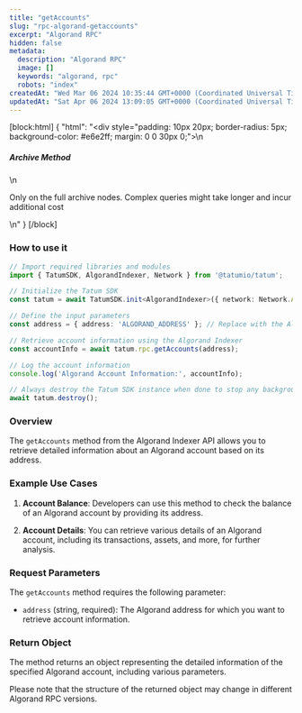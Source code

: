 ```yaml
---
title: "getAccounts"
slug: "rpc-algorand-getaccounts"
excerpt: "Algorand RPC"
hidden: false
metadata: 
  description: "Algorand RPC"
  image: []
  keywords: "algorand, rpc"
  robots: "index"
createdAt: "Wed Mar 06 2024 10:35:44 GMT+0000 (Coordinated Universal Time)"
updatedAt: "Sat Apr 06 2024 13:09:05 GMT+0000 (Coordinated Universal Time)"
---
```

[block:html]
{
  "html": "<div style=\"padding: 10px 20px; border-radius: 5px; background-color: #e6e2ff; margin: 0 0 30px 0;\">\n  <h5>Archive Method</h5>\n  <p>Only on the full archive nodes. Complex queries might take longer and incur additional cost</p>\n</div>"
}
[/block]


### How to use it

```typescript
// Import required libraries and modules
import { TatumSDK, AlgorandIndexer, Network } from '@tatumio/tatum';

// Initialize the Tatum SDK
const tatum = await TatumSDK.init<AlgorandIndexer>({ network: Network.ALGORAND_INDEXER });

// Define the input parameters
const address = { address: 'ALGORAND_ADDRESS' }; // Replace with the Algorand address you want to retrieve account information for.

// Retrieve account information using the Algorand Indexer
const accountInfo = await tatum.rpc.getAccounts(address);

// Log the account information
console.log('Algorand Account Information:', accountInfo);

// Always destroy the Tatum SDK instance when done to stop any background processes
await tatum.destroy();
```

### Overview

The `getAccounts` method from the Algorand Indexer API allows you to retrieve detailed information about an Algorand account based on its address.

### Example Use Cases

1. **Account Balance**: Developers can use this method to check the balance of an Algorand account by providing its address.

2. **Account Details**: You can retrieve various details of an Algorand account, including its transactions, assets, and more, for further analysis.

### Request Parameters

The `getAccounts` method requires the following parameter:

- `address` (string, required): The Algorand address for which you want to retrieve account information.

### Return Object

The method returns an object representing the detailed information of the specified Algorand account, including various parameters. 

Please note that the structure of the returned object may change in different Algorand RPC versions.
